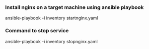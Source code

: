 ### Install nginx on a target machine using ansible playbook
ansible-playbook -i inventory startnginx.yaml

### Command to stop service
ansible-playbook -i inventory stopnginx.yaml